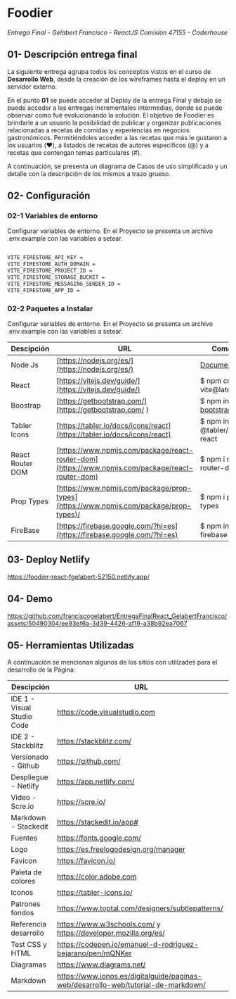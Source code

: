 # Foodier

*Entrega Final - Gelabert Francisco - ReactJS Comisión 47155 - Coderhouse*

## 01- Descripción entrega final
La siguiente entrega agrupa todos los conceptos vistos en el curso de **Desarrollo Web**, desde la creación de los wireframes hasta el deploy en un servidor externo. 

En el punto **01** se puede acceder al Deploy de la entrega Final y debajo se puede acceder a las entregas incrementales intermedias, donde se puede observar como fué evolucionando la solución. 
El objetivo de Foodier es brindarle a un usuario la posibilidad de publicar y organizar publicaciones relacionadas a recetas de comidas y experiencias en negocios gastronómicos.
Permitiéndoles acceder a las recetas que más le gustaron a los usuarios (♥️), a listados de recetas de autores específicos (@) y a recetas que contengan temas particulares (#).

A continuación, se presenta un diagrama de Casos de uso simplificado y un detalle con la descripción de los mismos a trazo grueso.

## 02- Configuración

### 02-1 Variables de entorno

Configurar variables de entorno. En el Proyecto se presenta un archivo .env.example con las variables a setear.

```bash

VITE_FIRESTORE_API_KEY = 
VITE_FIRESTORE_AUTH_DOMAIN = 
VITE_FIRESTORE_PROJECT_ID = 
VITE_FIRESTORE_STORAGE_BUCKET = 
VITE_FIRESTORE_MESSAGING_SENDER_ID = 
VITE_FIRESTORE_APP_ID = 

```

### 02-2 Paquetes a Instalar

Configurar variables de entorno. En el Proyecto se presenta un archivo .env.example con las variables a setear.

| Descipción | URL | Comando |
| --- | --- | ---  |
| Node Js  | [https://nodejs.org/es/](https://nodejs.org/es/) |[Documentación](https://nodejs.org/es/docs)|
| React   |  [https://vitejs.dev/guide/](https://vitejs.dev/guide/) | $ npm create vite@latest |
| Boostrap | [https://getbootstrap.com/](https://getbootstrap.com/ ) | $ npm install bootstrap@5.3.1 |
| Tabler Icons  |  [https://tabler.io/docs/icons/react](https://tabler.io/docs/icons/react) | $ npm install @tabler/icons-react |
| React Router DOM | [https://www.npmjs.com/package/react-router-dom](https://www.npmjs.com/package/react-router-dom)  | $ npm i  react-router-dom |
| Prop Types | [https://www.npmjs.com/package/prop-types](https://www.npmjs.com/package/prop-types)/ | $ npm i prop-types |
| FireBase | [https://firebase.google.com/?hl=es](https://firebase.google.com/?hl=es)| $ npm install firebase |


## 03- Deploy Netlify

[https://foodier-react-fgelabert-52150.netlify.app/ ](https://foodier-react-fgelabert-52150.netlify.app/)


## 04- Demo

https://github.com/franciscogelabert/EntregaFinalReact_GelabertFrancisco/assets/50490304/ee93ef6a-3d39-4426-af19-a38b92ea7067

## 05- Herramientas Utilizadas
  
A continuación se mencionan algunos de los sitios con utilizades para el desarrollo de la Página:

| Descipción | URL |
| --- | --- |
| IDE 1 - Visual Studio Code | https://code.visualstudio.com |
| IDE 2 - Stackblitz  | https://stackblitz.com/ |
| Versionado - Github | https://github.com/ |
| Despliegue - Netlify | https://app.netlify.com/ |
| Video - Scre.io | https://scre.io/ |
| Markdown - Stackedit | https://stackedit.io/app# |
| Fuentes  | https://fonts.google.com/ |
| Logo   |  https://es.freelogodesign.org/manager |
| Favicon | https://favicon.io/  |
| Paleta de colores  |  https://color.adobe.com |
| Iconos  | https://tabler-icons.io/  |
| Patrones fondos | https://www.toptal.com/designers/subtlepatterns/ |
| Referencia desarrollo | https://www.w3schools.com/  y https://developer.mozilla.org/es/|
| Test CSS y HTML | https://codepen.io/emanuel-d-rodriguez-bejarano/pen/mQNKer |
| Diagramas | https://www.diagrams.net/ |
| Markdown | https://www.ionos.es/digitalguide/paginas-web/desarrollo-web/tutorial-de-markdown/ |





